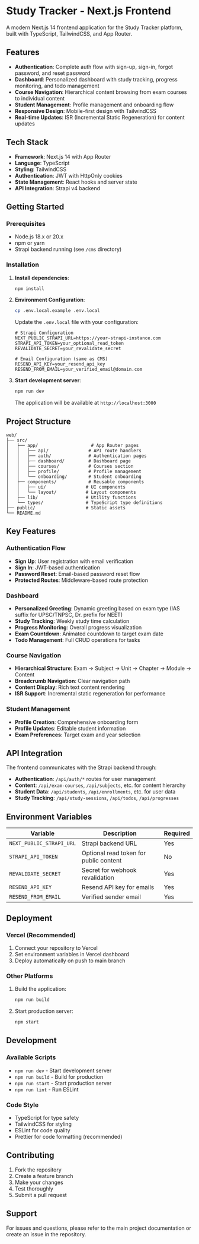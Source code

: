 # Study Tracker - Next.js Frontend

A modern Next.js 14 frontend application for the Study Tracker platform, built with TypeScript, TailwindCSS, and App Router.

## Features

- **Authentication**: Complete auth flow with sign-up, sign-in, forgot password, and reset password
- **Dashboard**: Personalized dashboard with study tracking, progress monitoring, and todo management
- **Course Navigation**: Hierarchical content browsing from exam courses to individual content
- **Student Management**: Profile management and onboarding flow
- **Responsive Design**: Mobile-first design with TailwindCSS
- **Real-time Updates**: ISR (Incremental Static Regeneration) for content updates

## Tech Stack

- **Framework**: Next.js 14 with App Router
- **Language**: TypeScript
- **Styling**: TailwindCSS
- **Authentication**: JWT with HttpOnly cookies
- **State Management**: React hooks and server state
- **API Integration**: Strapi v4 backend

## Getting Started

### Prerequisites

- Node.js 18.x or 20.x
- npm or yarn
- Strapi backend running (see `/cms` directory)

### Installation

1. **Install dependencies**:
   ```bash
   npm install
   ```

2. **Environment Configuration**:
   ```bash
   cp .env.local.example .env.local
   ```
   
   Update the `.env.local` file with your configuration:
   ```env
   # Strapi Configuration
   NEXT_PUBLIC_STRAPI_URL=https://your-strapi-instance.com
   STRAPI_API_TOKEN=your_optional_read_token
   REVALIDATE_SECRET=your_revalidate_secret
   
   # Email Configuration (same as CMS)
   RESEND_API_KEY=your_resend_api_key
   RESEND_FROM_EMAIL=your_verified_email@domain.com
   ```

3. **Start development server**:
   ```bash
   npm run dev
   ```

   The application will be available at `http://localhost:3000`

## Project Structure

```
web/
├── src/
│   ├── app/                    # App Router pages
│   │   ├── api/               # API route handlers
│   │   ├── auth/              # Authentication pages
│   │   ├── dashboard/         # Dashboard page
│   │   ├── courses/           # Courses section
│   │   ├── profile/           # Profile management
│   │   └── onboarding/        # Student onboarding
│   ├── components/            # Reusable components
│   │   ├── ui/               # UI components
│   │   └── layout/           # Layout components
│   ├── lib/                  # Utility functions
│   └── types/                # TypeScript type definitions
├── public/                   # Static assets
└── README.md
```

## Key Features

### Authentication Flow

- **Sign Up**: User registration with email verification
- **Sign In**: JWT-based authentication
- **Password Reset**: Email-based password reset flow
- **Protected Routes**: Middleware-based route protection

### Dashboard

- **Personalized Greeting**: Dynamic greeting based on exam type (IAS suffix for UPSC/TNPSC, Dr. prefix for NEET)
- **Study Tracking**: Weekly study time calculation
- **Progress Monitoring**: Overall progress visualization
- **Exam Countdown**: Animated countdown to target exam date
- **Todo Management**: Full CRUD operations for tasks

### Course Navigation

- **Hierarchical Structure**: Exam → Subject → Unit → Chapter → Module → Content
- **Breadcrumb Navigation**: Clear navigation path
- **Content Display**: Rich text content rendering
- **ISR Support**: Incremental static regeneration for performance

### Student Management

- **Profile Creation**: Comprehensive onboarding form
- **Profile Updates**: Editable student information
- **Exam Preferences**: Target exam and year selection

## API Integration

The frontend communicates with the Strapi backend through:

- **Authentication**: `/api/auth/*` routes for user management
- **Content**: `/api/exam-courses`, `/api/subjects`, etc. for content hierarchy
- **Student Data**: `/api/students`, `/api/enrollments`, etc. for user data
- **Study Tracking**: `/api/study-sessions`, `/api/todos`, `/api/progresses`

## Environment Variables

| Variable | Description | Required |
|----------|-------------|----------|
| `NEXT_PUBLIC_STRAPI_URL` | Strapi backend URL | Yes |
| `STRAPI_API_TOKEN` | Optional read token for public content | No |
| `REVALIDATE_SECRET` | Secret for webhook revalidation | Yes |
| `RESEND_API_KEY` | Resend API key for emails | Yes |
| `RESEND_FROM_EMAIL` | Verified sender email | Yes |

## Deployment

### Vercel (Recommended)

1. Connect your repository to Vercel
2. Set environment variables in Vercel dashboard
3. Deploy automatically on push to main branch

### Other Platforms

1. Build the application:
   ```bash
   npm run build
   ```

2. Start production server:
   ```bash
   npm start
   ```

## Development

### Available Scripts

- `npm run dev` - Start development server
- `npm run build` - Build for production
- `npm run start` - Start production server
- `npm run lint` - Run ESLint

### Code Style

- TypeScript for type safety
- TailwindCSS for styling
- ESLint for code quality
- Prettier for code formatting (recommended)

## Contributing

1. Fork the repository
2. Create a feature branch
3. Make your changes
4. Test thoroughly
5. Submit a pull request

## Support

For issues and questions, please refer to the main project documentation or create an issue in the repository.